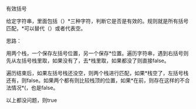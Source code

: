 有效括号

给定字符串，里面包括（）*三种字符，判断它是否是有效的。规则就是所有括号匹配，\*可以替代（）或者代表空。

思路：

用两个栈，一个保存左括号位置，另一个保存\*位置。遍历字符串，遇到右括号则先从左括号栈里取，如果没有了，去\*栈里取，如果都没了则直接false。

遍历结束后，如果左括号栈还没空，则两个栈进行匹配，如果\*栈空了，左括号栈还有，则false。如果两个都有则比较栈顶的位置，如果\*在前，则存在这样的不合法情况\*(，也是false。

以上都没问题，则true